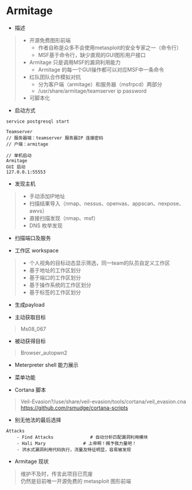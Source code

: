 

# Armitage


* 描述
> * 开源免费图形前端
>   - 作者自称是众多不会使用metasploit的安全专家之一（命令行）
>   - MSF基于命令行，缺少直观的GUI图形用户接口
> * Armitage 只是调用MSF的漏洞利用能力
>   - Armitage 的每一个GUI操作都可以对应MSF中一条命令
> * 红队团队合作模拟对抗
>   - 分为客户端（armitage）和服务器（msfrpcd）两部分
>   - /usr/share/armitage/teamserver ip password
> * 可脚本化
 
 
 
 * 启动方式
``` 
service postgresql start
```
``` 
Teamserver
// 服务器端：teamserver 服务器IP 连接密码
// 户端：armitage
```
``` 
// 单机启动
Armitage
GUI 启动
127.0.0.1:55553
```


* 发现主机
> - 手动添加IP地址
> - 扫描结果导入（nmap、nessus、openvas、appscan、nexpose、awvs）
> - 直接扫描发现（nmap、msf）
> - DNS 枚举发现


* 扫描端口及服务

* 工作区 workspace

> - 个人视角的目标动态显示筛选，同一team的队员自定义工作区  
> - 基于地址的工作区划分  
> - 基于端口的工作区划分
> - 基于操作系统的工作区划分
> - 基于标签的工作区划分

* 生成payload

* 主动获取目标
> Ms08_067

* 被动获得目标
> Browser_autopwn2


* Meterpreter shell 能力展示

* 菜单功能

* Cortana 脚本
> Veil-Evasion?/use/share/veil-evasion/tools/cortana/veil_evasion.cna  
> https://github.com/rsmudge/cortana-scripts

* 别无他法的最后选择
``` 
Attacks
    - Find Attacks 　　　　　　   # 自动分析匹配漏洞利用模块
    - Hali Mary 　　　　　　　　# 上帝啊！赐予我力量吧！
    - 洪水式漏洞利用代码执行，流量及特征明显，容易被发现
```

* Armitage 现状

> 维护不及时，传言此项目已荒废  
> 仍然是目前唯一开源免费的 metasploit 图形前端

